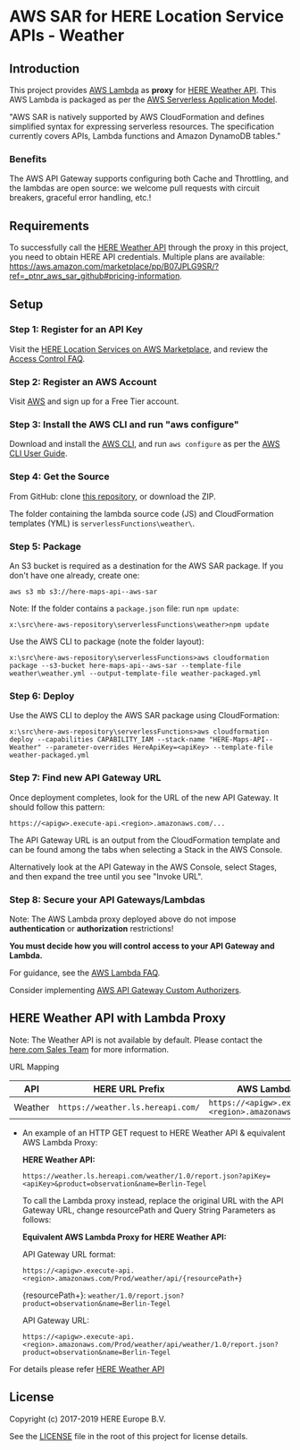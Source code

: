 # AWS SAR for HERE Location Service APIs - Weather
## Introduction
This project provides [AWS Lambda](https://aws.amazon.com/lambda/) as __proxy__ for [HERE Weather API](https://developer.here.com/documentation/weather/topics/overview.html). This AWS Lambda is packaged as per the [AWS Serverless Application Model](https://aws.amazon.com/about-aws/whats-new/2016/11/introducing-the-aws-serverless-application-model/).

"AWS SAR is natively supported by AWS CloudFormation and defines simplified syntax for expressing serverless resources. The specification currently covers APIs, Lambda functions and Amazon DynamoDB tables."

### Benefits

The AWS API Gateway supports configuring both Cache and Throttling, and the lambdas are open source: we welcome pull requests with circuit breakers, graceful error handling, etc.!

## Requirements
To successfully call the [HERE Weather API](https://developer.here.com/documentation/weather/topics/overview.html) through the proxy in this project, you need to obtain HERE API credentials. Multiple plans are available: https://aws.amazon.com/marketplace/pp/B07JPLG9SR/?ref=_ptnr_aws_sar_github#pricing-information.

## Setup
### Step 1: Register for an API Key

Visit the [HERE Location Services on AWS Marketplace](https://aws.amazon.com/marketplace/pp/B07JPLG9SR/?ref=_ptnr_aws_sar_github), and review the [Access Control FAQ](https://developer.here.com/faqs#access-control).

### Step 2: Register an AWS Account

Visit [AWS](https://aws.amazon.com/free/) and sign up for a Free Tier account.

### Step 3: Install the AWS CLI and run "aws configure"

Download and install the [AWS CLI](https://aws.amazon.com/cli/), and run `aws configure` as per the [AWS CLI User Guide](http://docs.aws.amazon.com/cli/latest/userguide/cli-chap-getting-started.html).

### Step 4: Get the Source

From GitHub: clone [this repository](https://github.com/heremaps/here-aws-sar), or download the ZIP.

The folder containing the lambda source code (JS) and CloudFormation templates (YML) is `serverlessFunctions\weather\`.

### Step 5: Package

An S3 bucket is required as a destination for the AWS SAR package. If you don't have one already, create one:

`aws s3 mb s3://here-maps-api--aws-sar`

Note: If the folder contains a `package.json` file: run `npm update`:

`x:\src\here-aws-repository\serverlessFunctions\weather>npm update`

Use the AWS CLI to package (note the folder layout):

`x:\src\here-aws-repository\serverlessFunctions>aws cloudformation package --s3-bucket here-maps-api--aws-sar --template-file weather\weather.yml --output-template-file weather-packaged.yml`

### Step 6: Deploy

Use the AWS CLI to deploy the AWS SAR package using CloudFormation:

`x:\src\here-aws-repository\serverlessFunctions>aws cloudformation deploy --capabilities CAPABILITY_IAM --stack-name "HERE-Maps-API--Weather" --parameter-overrides HereApiKey=<apiKey> --template-file weather-packaged.yml`

### Step 7: Find new API Gateway URL

Once deployment completes, look for the URL of the new API Gateway. It should follow this pattern:

`https://<apigw>.execute-api.<region>.amazonaws.com/...`

The API Gateway URL is an output from the CloudFormation template and can be found among the tabs when selecting a Stack in the AWS Console.

Alternatively look at the API Gateway in the AWS Console, select Stages, and then expand the tree until you see "Invoke URL".

### Step 8: Secure your API Gateways/Lambdas

Note: The AWS Lambda proxy deployed above do not impose **authentication** or **authorization** restrictions!

__You must decide how you will control access to your API Gateway and Lambda.__

For guidance, see the [AWS Lambda FAQ](https://aws.amazon.com/lambda/faqs/#security).

Consider implementing [AWS API Gateway Custom Authorizers](http://docs.aws.amazon.com/apigateway/latest/developerguide/use-custom-authorizer.html).

## HERE Weather API with Lambda Proxy
Note: The Weather API is not available by default. Please contact the [here.com Sales Team](https://developer.here.com/contact-us#contact-sales) for more information.

URL Mapping

|API                  | HERE URL Prefix                                 |  AWS Lambda App URL Prefix |
|-------------------- |-------------------------------------------------|-----------------------------------------------------------|
|Weather              | `https://weather.ls.hereapi.com/`               |  `https://<apigw>.execute-api.<region>.amazonaws.com/Prod/weather/api/` |

* An example of an HTTP GET request to HERE Weather API & equivalent AWS Lambda Proxy:

    __HERE Weather API:__

    `https://weather.ls.hereapi.com/weather/1.0/report.json?apiKey=<apiKey>&product=observation&name=Berlin-Tegel`

    To call the Lambda proxy instead, replace the original URL with the API Gateway URL, change resourcePath and Query String Parameters as follows:

    __Equivalent AWS Lambda Proxy for HERE Weather API:__

    API Gateway URL format:

    `https://<apigw>.execute-api.<region>.amazonaws.com/Prod/weather/api/{resourcePath+}`

    {resourcePath+}: `weather/1.0/report.json?product=observation&name=Berlin-Tegel`

    API Gateway URL:

    `https://<apigw>.execute-api.<region>.amazonaws.com/Prod/weather/api/weather/1.0/report.json?product=observation&name=Berlin-Tegel`

For details please refer [HERE Weather API](https://developer.here.com/documentation/weather/topics/overview.html)

## License

Copyright (c) 2017-2019 HERE Europe B.V.

See the [LICENSE](./LICENSE) file in the root of this project for license details.
